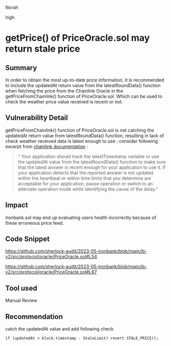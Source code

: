Norah

high

# getPrice() of PriceOracle.sol may return stale price

## Summary
In order to obtain the most up-to-date price information, it is recommended to include the updatedAt return value from the latestRoundData() function when fetching the price from the Chainlink Oracle in the getPriceFromChainlink() function of PriceOracle.sol.
Which can be used to check the weather price value received is recent or not.

## Vulnerability Detail
getPriceFromChainlink() function of PriceOracle.sol is not catching the updatedAt return value from latestRoundData() function, resulting in lack of check weather received data is latest enough to use :
consider following excerpt from [chainlink documentation](https://docs.chain.link/data-feeds/#check-the-timestamp-of-the-latest-answer) : 

> " Your application should track the latestTimestamp variable or use the updatedAt value from the latestRoundData() function to make sure that the latest answer is recent enough for your application to use it. If your application detects that the reported answer is not updated within the heartbeat or within time limits that you determine are acceptable for your application, pause operation or switch to an alternate operation mode while identifying the cause of the delay."

## Impact
Ironbank.sol may end up evaluating users health incorrectly because of these erroneous price feed.

## Code Snippet

https://github.com/sherlock-audit/2023-05-ironbank/blob/main/ib-v2/src/protocol/oracle/PriceOracle.sol#L54

https://github.com/sherlock-audit/2023-05-ironbank/blob/main/ib-v2/src/protocol/oracle/PriceOracle.sol#L67

## Tool used

Manual Review

## Recommendation

catch the updatedAt value and add following check

```solidity
if (updatedAt < block.timestamp - StaleLimit) revert STALE_PRICE();
```

